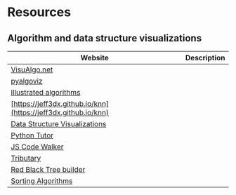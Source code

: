 # Resources

## Algorithm and data structure visualizations
| Website | Description |
|---|---|
| [VisuAlgo.net](https://visualgo.net) ||
| [pyalgoviz](https://pyalgoviz.appspot.com/)||
| [Illustrated algorithms](https://github.com/skidding/illustrated-algorithms)||
| [https://jeff3dx.github.io/knn](https://jeff3dx.github.io/knn)||
| [Data Structure Visualizations](https://www.cs.usfca.edu/~galles/visualization/Algorithms.html)||
| [Python Tutor](http://pythontutor.com/)||
| [JS Code Walker](https://github.com/CrypticSwarm/js-code-walker)||
| [Tributary](https://github.com/enjalot/tributary.io)||
| [Red Black Tree builder](http://gregfjohnson.com/redblackbuilder.html)||
| [Sorting Algorithms](https://www.toptal.com/developers/sorting-algorithms)||
